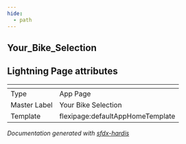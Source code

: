 ```yaml
---
hide:
  - path
---
```


## Your_Bike_Selection

## Lightning Page attributes

|<!-- -->|<!-- -->|
|:---|:---|
|Type| App Page|
|Master Label|Your Bike Selection|
|Template|flexipage:defaultAppHomeTemplate|




<!-- Page description -->


_Documentation generated with [sfdx-hardis](https://sfdx-hardis.cloudity.com)_
